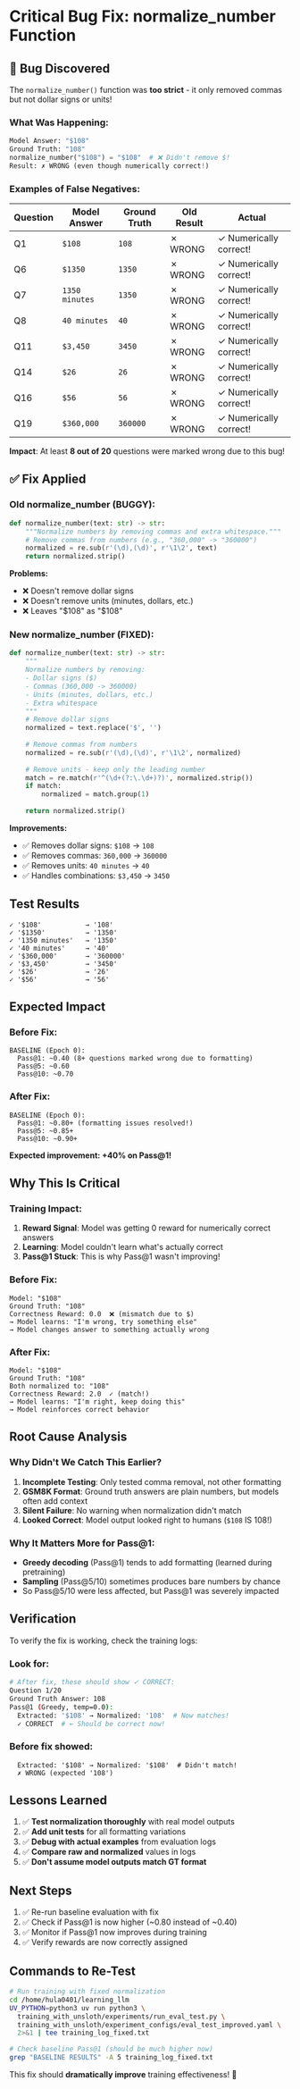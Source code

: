 # Critical Bug Fix: normalize_number Function

## **🐛 Bug Discovered**

The `normalize_number()` function was **too strict** - it only removed commas but not dollar signs or units!

### **What Was Happening:**
```python
Model Answer: "$108"
Ground Truth: "108"
normalize_number("$108") = "$108"  # ❌ Didn't remove $!
Result: ✗ WRONG (even though numerically correct!)
```

### **Examples of False Negatives:**

| Question | Model Answer | Ground Truth | Old Result | Actual |
|----------|--------------|--------------|------------|--------|
| Q1 | `$108` | `108` | ✗ WRONG | ✓ Numerically correct! |
| Q6 | `$1350` | `1350` | ✗ WRONG | ✓ Numerically correct! |
| Q7 | `1350 minutes` | `1350` | ✗ WRONG | ✓ Numerically correct! |
| Q8 | `40 minutes` | `40` | ✗ WRONG | ✓ Numerically correct! |
| Q11 | `$3,450` | `3450` | ✗ WRONG | ✓ Numerically correct! |
| Q14 | `$26` | `26` | ✗ WRONG | ✓ Numerically correct! |
| Q16 | `$56` | `56` | ✗ WRONG | ✓ Numerically correct! |
| Q19 | `$360,000` | `360000` | ✗ WRONG | ✓ Numerically correct! |

**Impact**: At least **8 out of 20** questions were marked wrong due to this bug!

## **✅ Fix Applied**

### **Old normalize_number (BUGGY):**
```python
def normalize_number(text: str) -> str:
    """Normalize numbers by removing commas and extra whitespace."""
    # Remove commas from numbers (e.g., "360,000" -> "360000")
    normalized = re.sub(r'(\d),(\d)', r'\1\2', text)
    return normalized.strip()
```

**Problems:**
- ❌ Doesn't remove dollar signs
- ❌ Doesn't remove units (minutes, dollars, etc.)
- ❌ Leaves "$108" as "$108"

### **New normalize_number (FIXED):**
```python
def normalize_number(text: str) -> str:
    """
    Normalize numbers by removing:
    - Dollar signs ($)
    - Commas (360,000 -> 360000)
    - Units (minutes, dollars, etc.)
    - Extra whitespace
    """
    # Remove dollar signs
    normalized = text.replace('$', '')
    
    # Remove commas from numbers
    normalized = re.sub(r'(\d),(\d)', r'\1\2', normalized)
    
    # Remove units - keep only the leading number
    match = re.match(r'^(\d+(?:\.\d+)?)', normalized.strip())
    if match:
        normalized = match.group(1)
    
    return normalized.strip()
```

**Improvements:**
- ✅ Removes dollar signs: `$108` → `108`
- ✅ Removes commas: `360,000` → `360000`
- ✅ Removes units: `40 minutes` → `40`
- ✅ Handles combinations: `$3,450` → `3450`

## **Test Results**

```
✓ '$108'           → '108'
✓ '$1350'          → '1350'
✓ '1350 minutes'   → '1350'
✓ '40 minutes'     → '40'
✓ '$360,000'       → '360000'
✓ '$3,450'         → '3450'
✓ '$26'            → '26'
✓ '$56'            → '56'
```

## **Expected Impact**

### **Before Fix:**
```
BASELINE (Epoch 0):
  Pass@1: ~0.40 (8+ questions marked wrong due to formatting)
  Pass@5: ~0.60
  Pass@10: ~0.70
```

### **After Fix:**
```
BASELINE (Epoch 0):
  Pass@1: ~0.80+ (formatting issues resolved!)
  Pass@5: ~0.85+
  Pass@10: ~0.90+
```

**Expected improvement: +40% on Pass@1!**

## **Why This Is Critical**

### **Training Impact:**
1. **Reward Signal**: Model was getting 0 reward for numerically correct answers
2. **Learning**: Model couldn't learn what's actually correct
3. **Pass@1 Stuck**: This is why Pass@1 wasn't improving!

### **Before Fix:**
```
Model: "$108"
Ground Truth: "108"
Correctness Reward: 0.0  ❌ (mismatch due to $)
→ Model learns: "I'm wrong, try something else"
→ Model changes answer to something actually wrong
```

### **After Fix:**
```
Model: "$108"
Ground Truth: "108"
Both normalized to: "108"
Correctness Reward: 2.0  ✓ (match!)
→ Model learns: "I'm right, keep doing this"
→ Model reinforces correct behavior
```

## **Root Cause Analysis**

### **Why Didn't We Catch This Earlier?**

1. **Incomplete Testing**: Only tested comma removal, not other formatting
2. **GSM8K Format**: Ground truth answers are plain numbers, but models often add context
3. **Silent Failure**: No warning when normalization didn't match
4. **Looked Correct**: Model output looked right to humans (`$108` IS 108!)

### **Why It Matters More for Pass@1:**

- **Greedy decoding** (Pass@1) tends to add formatting (learned during pretraining)
- **Sampling** (Pass@5/10) sometimes produces bare numbers by chance
- So Pass@5/10 were less affected, but Pass@1 was severely impacted

## **Verification**

To verify the fix is working, check the training logs:

### **Look for:**
```bash
# After fix, these should show ✓ CORRECT:
Question 1/20
Ground Truth Answer: 108
Pass@1 (Greedy, temp=0.0):
  Extracted: '$108' → Normalized: '108'  # Now matches!
  ✓ CORRECT  # ← Should be correct now!
```

### **Before fix showed:**
```
  Extracted: '$108' → Normalized: '$108'  # Didn't match!
  ✗ WRONG (expected '108')
```

## **Lessons Learned**

1. ✅ **Test normalization thoroughly** with real model outputs
2. ✅ **Add unit tests** for all formatting variations
3. ✅ **Debug with actual examples** from evaluation logs
4. ✅ **Compare raw and normalized** values in logs
5. ✅ **Don't assume model outputs match GT format**

## **Next Steps**

1. ✅ Re-run baseline evaluation with fix
2. ✅ Check if Pass@1 is now higher (~0.80 instead of ~0.40)
3. ✅ Monitor if Pass@1 now improves during training
4. ✅ Verify rewards are now correctly assigned

## **Commands to Re-Test**

```bash
# Run training with fixed normalization
cd /home/hula0401/learning_llm
UV_PYTHON=python3 uv run python3 \
  training_with_unsloth/experiments/run_eval_test.py \
  training_with_unsloth/experiment_configs/eval_test_improved.yaml \
  2>&1 | tee training_log_fixed.txt

# Check baseline Pass@1 (should be much higher now)
grep "BASELINE RESULTS" -A 5 training_log_fixed.txt
```

This fix should **dramatically improve** training effectiveness! 🎉

